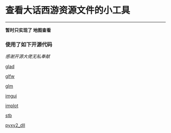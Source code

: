 # 查看大话西游资源文件的小工具

---

 **暂时只实现了 地图查看**

### 使用了如下开源代码
*感谢开源大佬无私奉献*

[glad](https://github.com/Dav1dde/glad)

[glfw](https://www.glfw.org/)

[glm](https://glm.g-truc.net/)

[imgui](https://github.com/ocornut/imgui)

[implot](https://github.com/epezent/implot)

[stb](https://github.com/nothings)

[pyxy2_dll](https://github.com/DexYang/pyxy2_dll)